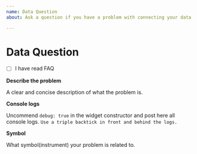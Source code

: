 ```yaml
---
name: Data Question
about: Ask a question if you have a problem with connecting your data

---
```


# Data Question

<!-- PLEASE MAKE SURE THAT YOU HAVE READ FAQ -->
<!-- https://github.com/tradingview/charting_library/wiki/Frequently-Asked-Questions -->

- [ ] I have read FAQ <!-- replace the space in the brackets with `x` -->

**Describe the problem**

A clear and concise description of what the problem is.

**Console logs**

Uncommend `debug: true` in the widget constructor and post here all console logs. ```Use a triple backtick in front and behind the logs.```

**Symbol**

What symbol(instrument) your problem is related to.
